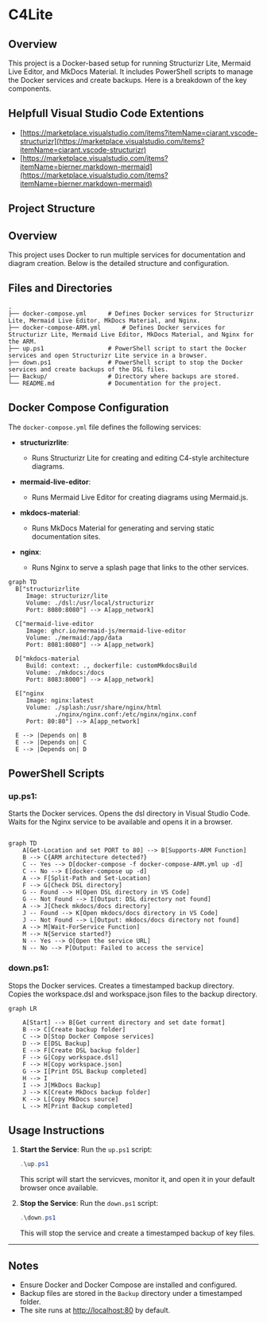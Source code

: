 # C4Lite

## Overview
This project is a Docker-based setup for running Structurizr Lite, Mermaid Live Editor, and MkDocs Material. It includes PowerShell scripts to manage the Docker services and create backups. Here is a breakdown of the key components.

## Helpfull Visual Studio Code Extentions
- [https://marketplace.visualstudio.com/items?itemName=ciarant.vscode-structurizr](https://marketplace.visualstudio.com/items?itemName=ciarant.vscode-structurizr)
- [https://marketplace.visualstudio.com/items?itemName=bierner.markdown-mermaid](https://marketplace.visualstudio.com/items?itemName=bierner.markdown-mermaid)

## Project Structure

## Overview
This project uses Docker to run multiple services for documentation and diagram creation. Below is the detailed structure and configuration.

## Files and Directories
```
.
├── docker-compose.yml      # Defines Docker services for Structurizr Lite, Mermaid Live Editor, MkDocs Material, and Nginx.
├── docker-compose-ARM.yml      # Defines Docker services for Structurizr Lite, Mermaid Live Editor, MkDocs Material, and Nginx for the ARM.
├── up.ps1                  # PowerShell script to start the Docker services and open Structurizr Lite service in a browser.
├── down.ps1                # PowerShell script to stop the Docker services and create backups of the DSL files.
├── Backup/                 # Directory where backups are stored.
└── README.md               # Documentation for the project.
```

## Docker Compose Configuration
The `docker-compose.yml` file defines the following services:

- **structurizrlite**: 
  - Runs Structurizr Lite for creating and editing C4-style architecture diagrams.
  
- **mermaid-live-editor**: 
  - Runs Mermaid Live Editor for creating diagrams using Mermaid.js.
  
- **mkdocs-material**: 
  - Runs MkDocs Material for generating and serving static documentation sites.
  
- **nginx**: 
  - Runs Nginx to serve a splash page that links to the other services.

```mermaid
graph TD
  B["structurizrlite
     Image: structurizr/lite
     Volume: ./dsl:/usr/local/structurizr
     Port: 8080:8080"] --> A[app_network]
     
  C["mermaid-live-editor
     Image: ghcr.io/mermaid-js/mermaid-live-editor
     Volume: ./mermaid:/app/data
     Port: 8081:8080"] --> A[app_network]
     
  D["mkdocs-material
     Build: context: ., dockerfile: customMkdocsBuild
     Volume: ./mkdocs:/docs
     Port: 8083:8000"] --> A[app_network]
     
  E["nginx
     Image: nginx:latest
     Volume: ./splash:/usr/share/nginx/html
             ./nginx/nginx.conf:/etc/nginx/nginx.conf
     Port: 80:80"] --> A[app_network]
     
  E --> |Depends on| B
  E --> |Depends on| C
  E --> |Depends on| D

```


## PowerShell Scripts
### up.ps1:

Starts the Docker services.
Opens the dsl directory in Visual Studio Code.
Waits for the Nginx service to be available and opens it in a browser.

```mermaid

graph TD
    A[Get-Location and set PORT to 80] --> B[Supports-ARM Function]
    B --> C{ARM architecture detected?}
    C -- Yes --> D[docker-compose -f docker-compose-ARM.yml up -d]
    C -- No --> E[docker-compose up -d]
    A --> F[Split-Path and Set-Location]
    F --> G[Check DSL directory]
    G -- Found --> H[Open DSL directory in VS Code]
    G -- Not Found --> I[Output: DSL directory not found]
    A --> J[Check mkdocs/docs directory]
    J -- Found --> K[Open mkdocs/docs directory in VS Code]
    J -- Not Found --> L[Output: mkdocs/docs directory not found]
    A --> M[Wait-ForService Function]
    M --> N{Service started?}
    N -- Yes --> O[Open the service URL]
    N -- No --> P[Output: Failed to access the service]
```

### down.ps1:
Stops the Docker services.
Creates a timestamped backup directory.
Copies the workspace.dsl and workspace.json files to the backup directory.

```mermaid
graph LR

    A[Start] --> B[Get current directory and set date format]
    B --> C[Create backup folder]
    C --> D[Stop Docker Compose services]
    D --> E[DSL Backup]
    E --> F[Create DSL backup folder]
    F --> G[Copy workspace.dsl]
    F --> H[Copy workspace.json]
    G --> I[Print DSL Backup completed]
    H --> I
    I --> J[MkDocs Backup]
    J --> K[Create MkDocs backup folder]
    K --> L[Copy MkDocs source]
    L --> M[Print Backup completed]

```

## Usage Instructions

1. **Start the Service**:
   Run the `up.ps1` script:
   ```powershell
   .\up.ps1
   ```
   This script will start the servicves, monitor it, and open it in your default browser once available.

2. **Stop the Service**:
   Run the `down.ps1` script:
   ```powershell
   .\down.ps1
   ```
   This will stop the service and create a timestamped backup of key files.

---

## Notes
- Ensure Docker and Docker Compose are installed and configured.
- Backup files are stored in the `Backup` directory under a timestamped folder.
- The site runs at [http://localhost:80](http://localhost:80) by default.

